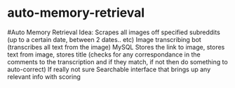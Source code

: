 # auto-memory-retrieval
#Auto Memory Retrieval
Idea:
Scrapes all images off specified subreddits (up to a certain date, between 2 dates.. etc)
Image transcribing bot (transcribes all text from the image)
MySQL Stores the link to image, stores text from image, stores title (checks for any correspondance in the comments to the transcription and if they match, if not then do something to auto-correct) If really not sure
Searchable interface that brings up any relevant info with scoring
